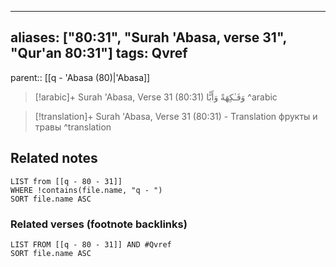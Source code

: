 
---
aliases: ["80:31", "Surah 'Abasa, verse 31", "Qur'an 80:31"]
tags: Qvref
---

parent:: [[q - 'Abasa (80)|'Abasa]]

> [!arabic]+ Surah 'Abasa, Verse 31 (80:31)
> <span class="quran-arabic">وَفَـٰكِهَةً وَأَبًّا</span>
^arabic

> [!translation]+ Surah 'Abasa, Verse 31 (80:31) - Translation
> фрукты и травы
^translation



## Related notes
```dataview
LIST from [[q - 80 - 31]]
WHERE !contains(file.name, "q - ")
SORT file.name ASC
```

### Related verses (footnote backlinks)
```dataview
LIST FROM [[q - 80 - 31]] AND #Qvref
SORT file.name ASC
```

